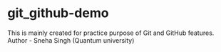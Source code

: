 # git_github-demo
This is mainly created for practice purpose of Git and GitHub features.
<br>
Author - Sneha Singh (Quantum university)
